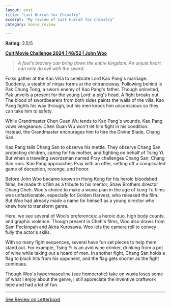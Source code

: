 ```yaml
---
layout: post
title: "Last Hurrah for Chivalry"
excerpt: "My review of Last Hurrah for Chivalry"
category: movie_review

---
```


**Rating:** 3.5/5

<b><a href="https://boxd.it/rIGbC/detail">Cult Movie Challenge 2024 | 48/52 | John Woo</a></b>

<blockquote><i>A fool's bravery can bring down the entire kingdom. An unjust heart can only do evil with the sword.</i></blockquote>

Folks gather at the Kao Villa to celebrate Lord Kao Pang's marriage. Suddenly, a stealth of ninjas forms at the entranceway. Following behind is Pak Chung Tong, a sworn enemy of Kao Pang's father. Though uninvited, Pak unveils a present for the young Lord: a pig's head. A fight breaks out. The blood of swordbearers from both sides paints the walls of the villa. Kao Pang fights his way through, but his men knock him unconscious so they can take him to safety.

While Grandmaster Chen Guan Wu tends to Kao Pang's wounds, Kao Pang vows vengeance. Chen Guan Wu won't let him fight in his condition. Instead, the Grandmaster encourages him to hire the Divine Blade, Chang San.

Kao Pang tails Chang San to observe his mettle. They observe Chang San protecting children, caring for his mother, and fighting on behalf of Tsing Yi. But when a traveling swordsman named Pray challenges Chang San, Chang San runs. Kao Pang approaches Pray with an offer, setting off a complicated game of deception, revenge, and honor.

Before John Woo became known in Hong Kong for his heroic bloodshed films, he made this film as a tribute to his mentor, Shaw Brothers director Chang Cheh. Woo's choice to make a wuxia pian in the age of kung-fu films was unfashionable, especially for Golden Harvest, who released the film. But Woo had already made a name for himself as a young director who knew how to transform genre.

Here, we see several of Woo's preferences: a heroic duo, high body counts, and graphic violence. Though present in Cheh's films, Woo also draws from Sam Peckinpah and Akira Kurosawa. Woo lets the camera roll to convey fully the actor's skills.

With so many fight sequences, several have fun set pieces to help them stand out. For example, Tsing Yi is an avid wine drinker, drinking from a pot of wine while taking out a hoard of men. In another fight, Chang San holds a flag to block hits from his opponent, and the flag gets shorter as the fight continues.

Though Woo's hypermasculine (see homoerotic) take on wuxia loses some of what I enjoy about the genre, I still appreciate the inventive craftwork here and had a lot of fun.

<hr>

[See Review on Letterboxd](https://boxd.it/8Et9H1)
